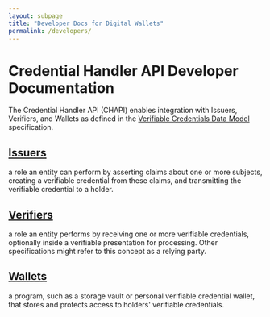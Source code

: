 ```yaml
---
layout: subpage
title: "Developer Docs for Digital Wallets"
permalink: /developers/
---
```

# Credential Handler API Developer Documentation

The Credential Handler API (CHAPI) enables integration with Issuers, Verifiers,
and Wallets as defined in the [Verifiable Credentials Data Model](https://www.w3.org/TR/vc-data-model/) specification.

## [Issuers](/developers/issuers/)
a role an entity can perform by asserting claims about one or more subjects, creating a verifiable credential from these claims, and transmitting the verifiable credential to a holder.

## [Verifiers](/developers/verifiers/)
a role an entity performs by receiving one or more verifiable credentials, optionally inside a verifiable presentation for processing. Other specifications might refer to this concept as a relying party.

## [Wallets](/developers/wallets/)
a program, such as a storage vault or personal verifiable credential wallet, that stores and protects access to holders' verifiable credentials.

